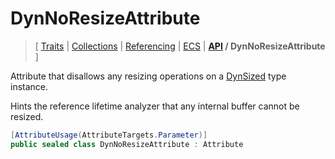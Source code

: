 # DynNoResizeAttribute

> \[ [Traits](../traits.md)
> \| [Collections](../collections.md)
> \| [Referencing](../borrow-checker-at-home.md)
> \| [ECS](../ecs.md)
> \| **[API](index.g.md) / DynNoResizeAttribute**
> \]

Attribute that disallows any resizing operations
on a [DynSized](T.DynSizedAttribute.g.md) type instance.

Hints the reference lifetime analyzer that any internal buffer cannot be resized.

```csharp
[AttributeUsage(AttributeTargets.Parameter)]
public sealed class DynNoResizeAttribute : Attribute
```

